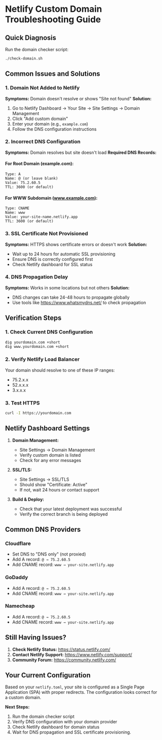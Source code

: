 # Netlify Custom Domain Troubleshooting Guide

## Quick Diagnosis

Run the domain checker script:
```bash
./check-domain.sh
```

## Common Issues and Solutions

### 1. Domain Not Added to Netlify
**Symptoms:** Domain doesn't resolve or shows "Site not found"
**Solution:**
1. Go to Netlify Dashboard → Your Site → Site Settings → Domain Management
2. Click "Add custom domain"
3. Enter your domain (e.g., `example.com`)
4. Follow the DNS configuration instructions

### 2. Incorrect DNS Configuration
**Symptoms:** Domain resolves but site doesn't load
**Required DNS Records:**

#### For Root Domain (example.com):
```
Type: A
Name: @ (or leave blank)
Value: 75.2.60.5
TTL: 3600 (or default)
```

#### For WWW Subdomain (www.example.com):
```
Type: CNAME
Name: www
Value: your-site-name.netlify.app
TTL: 3600 (or default)
```

### 3. SSL Certificate Not Provisioned
**Symptoms:** HTTPS shows certificate errors or doesn't work
**Solution:**
- Wait up to 24 hours for automatic SSL provisioning
- Ensure DNS is correctly configured first
- Check Netlify dashboard for SSL status

### 4. DNS Propagation Delay
**Symptoms:** Works in some locations but not others
**Solution:**
- DNS changes can take 24-48 hours to propagate globally
- Use tools like https://www.whatsmydns.net/ to check propagation

## Verification Steps

### 1. Check Current DNS Configuration
```bash
dig yourdomain.com +short
dig www.yourdomain.com +short
```

### 2. Verify Netlify Load Balancer
Your domain should resolve to one of these IP ranges:
- 75.2.x.x
- 52.x.x.x  
- 3.x.x.x

### 3. Test HTTPS
```bash
curl -I https://yourdomain.com
```

## Netlify Dashboard Settings

1. **Domain Management:**
   - Site Settings → Domain Management
   - Verify custom domain is listed
   - Check for any error messages

2. **SSL/TLS:**
   - Site Settings → SSL/TLS
   - Should show "Certificate: Active"
   - If not, wait 24 hours or contact support

3. **Build & Deploy:**
   - Check that your latest deployment was successful
   - Verify the correct branch is being deployed

## Common DNS Providers

### Cloudflare
- Set DNS to "DNS only" (not proxied)
- Add A record: `@ → 75.2.60.5`
- Add CNAME record: `www → your-site.netlify.app`

### GoDaddy
- Add A record: `@ → 75.2.60.5`
- Add CNAME record: `www → your-site.netlify.app`

### Namecheap
- Add A record: `@ → 75.2.60.5`
- Add CNAME record: `www → your-site.netlify.app`

## Still Having Issues?

1. **Check Netlify Status:** https://status.netlify.com/
2. **Contact Netlify Support:** https://www.netlify.com/support/
3. **Community Forum:** https://community.netlify.com/

## Your Current Configuration

Based on your `netlify.toml`, your site is configured as a Single Page Application (SPA) with proper redirects. The configuration looks correct for a custom domain.

**Next Steps:**
1. Run the domain checker script
2. Verify DNS configuration with your domain provider
3. Check Netlify dashboard for domain status
4. Wait for DNS propagation and SSL certificate provisioning.

